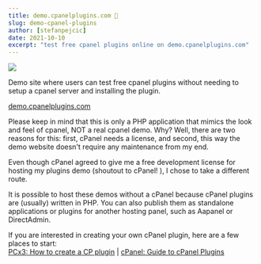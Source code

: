 ```yaml
---
title: demo.cpanelplugins.com 👀
slug: demo-cpanel-plugins
author: [stefanpejcic]
date: 2021-10-10
excerpt: "test free cpanel plugins online on demo.cpanelplugins.com"
---
```


<a href="https://demo.cpanelplugins.com/" target="_blank"><img src="https://demo.cpanelplugins.com/screenshot.png"></img></a>

Demo site where users can test free cpanel plugins without needing to setup a cpanel server and installing the plugin.

[demo.cpanelplugins.com](https://demo.cpanelplugins.com/)

Please keep in mind that this is only a PHP application that mimics the look and feel of cpanel, NOT a real cpanel demo. Why? Well, there are two reasons for this: first, cPanel needs a license, and second, this way the demo website doesn't require any maintenance from my end.

Even though cPanel agreed to give me a free development license for hosting my plugins demo (shoutout to cPanel! ), I chose to take a different route.

It is possible to host these demos without a cPanel because cPanel plugins are (usually) written in PHP. You can also publish them as standalone applications or plugins for another hosting panel, such as Aapanel or DirectAdmin.

If you are interested in creating your own cPanel plugin, here are a few places to start: <br><a href="https://pcx3.com/cp/how-to-create-a-cpanel-plugin/" target="_blank">PCx3: How to create a CP plugin</a> | <a href="https://documentation.cpanel.net/display/DD/Guide+to+cPanel+Plugins" target="_blank">cPanel: Guide to cPanel Plugins</a>
